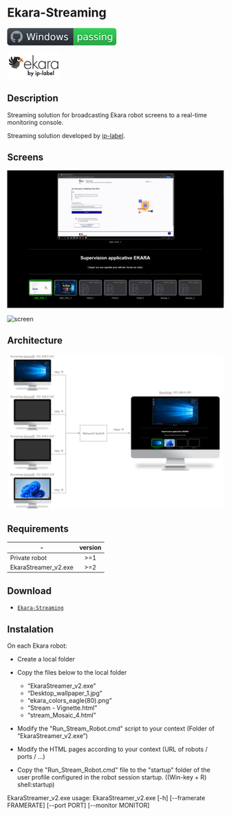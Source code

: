 # Ekara-Streaming

![Windows](screenshot/badge.svg)

<img src="screenshot/cropped-ekara_by_ip-label_full_2.webp"> 

## Description
Streaming solution for broadcasting Ekara robot screens to a real-time monitoring console.

Streaming solution developed by [ip-label](https://ip-label.com/).

## Screens

![screen](screenshot/Strem_exmple_1.gif)

![screen](screenshot/Strem_exmple_2.gif)

## Architecture
![screen](screenshot/Unicast_screen_sharing.png)

## Requirements

-|version
--|:--:
Private robot|>=1
EkaraStreamer_v2.exe|>=2

## Download

[github-download]: (https://github.com/MrGuyTwo/Ekara-Streaming/releases/tag/Ekara-Streaming_v1)
 - [`Ekara-Streaming`][github-download]

## Instalation

On each Ekara robot:
- Create a local folder
- Copy the files below to the local folder
    - “EkaraStreamer_v2.exe”
    - “Desktop_wallpaper_1.jpg”
    - “ekara_colors_eagle(80).png”
    - “Stream - Vignette.html”
    - “stream_Mosaic_4.html”

- Modify the "Run_Stream_Robot.cmd" script to your context (Folder of “EkaraStreamer_v2.exe”)
- Modify the HTML pages according to your context (URL of robots / ports / ...)
- Copy the "Run_Stream_Robot.cmd" file to the "startup" folder of the user profile configured in the robot session startup. ((Win-key + R) shell:startup)

EkaraStreamer_v2.exe 
	usage: EkaraStreamer_v2.exe [-h] [--framerate FRAMERATE] [--port PORT] [--monitor MONITOR]

